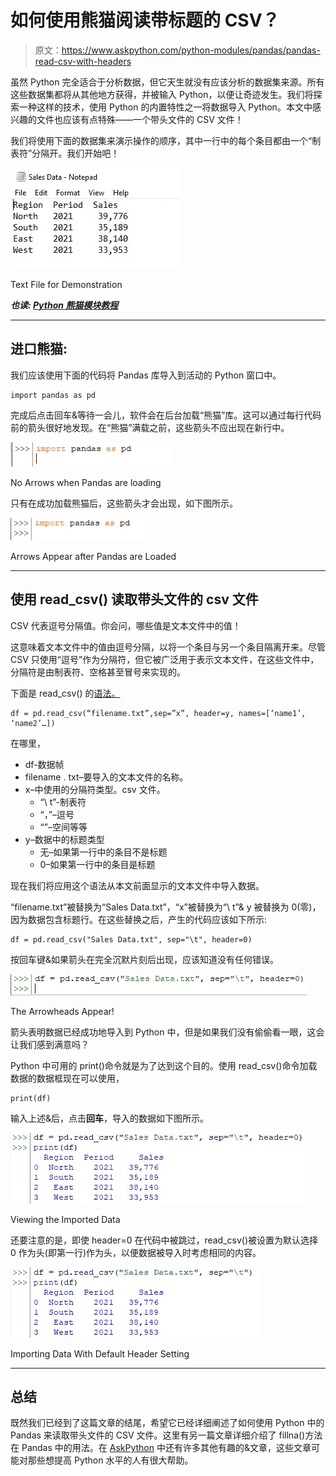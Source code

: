 # 如何使用熊猫阅读带标题的 CSV？

> 原文：<https://www.askpython.com/python-modules/pandas/pandas-read-csv-with-headers>

虽然 Python 完全适合于分析数据，但它天生就没有应该分析的数据集来源。所有这些数据集都将从其他地方获得，并被输入 Python，以便让奇迹发生。我们将探索一种这样的技术，使用 Python 的内置特性之一将数据导入 Python。本文中感兴趣的文件也应该有点特殊——一个带头文件的 CSV 文件！

我们将使用下面的数据集来演示操作的顺序，其中一行中的每个条目都由一个“制表符”分隔开。我们开始吧！

![Sample Dataset](img/833235ddacc2484c25456190a65a98d2.png)

Text File for Demonstration

***也读: [Python 熊猫模块教程](https://www.askpython.com/python-modules/pandas/python-pandas-module-tutorial)***

* * *

## **进口熊猫:**

我们应该使用下面的代码将 Pandas 库导入到活动的 Python 窗口中。

```
import pandas as pd

```

完成后点击回车&等待一会儿，软件会在后台加载“熊猫”库。这可以通过每行代码前的箭头很好地发现。在“熊猫”满载之前，这些箭头不应出现在新行中。

![Pandas Loading](img/786e4f45ece95d55308e7cbcbc653586.png)

No Arrows when Pandas are loading

只有在成功加载熊猫后，这些箭头才会出现，如下图所示。

![Arrows Appear](img/df0f92ff6654a257c460ad74e269db6f.png)

Arrows Appear after Pandas are Loaded

* * *

## **使用 read_csv()** 读取带头文件的 csv 文件

CSV 代表逗号分隔值。你会问，哪些值是文本文件中的值！

这意味着文本文件中的值由逗号分隔，以将一个条目与另一个条目隔离开来。尽管 CSV 只使用“逗号”作为分隔符，但它被广泛用于表示文本文件，在这些文件中，分隔符是由制表符、空格甚至冒号来实现的。

下面是 read_csv() 的[语法。](https://www.askpython.com/python-modules/pandas/read-csv-with-delimiters)

```
df = pd.read_csv(“filename.txt”,sep=”x”, header=y, names=[‘name1’, ‘name2’…])

```

在哪里，

*   df-数据帧
*   filename . txt–要导入的文本文件的名称。
*   x–中使用的分隔符类型。csv 文件。
    *   “\ t”-制表符
    *   “，”–逗号
    *   “”–空间等等
*   y–数据中的标题类型
    *   无–如果第一行中的条目不是标题
    *   0–如果第一行中的条目是标题

现在我们将应用这个语法从本文前面显示的文本文件中导入数据。

“filename.txt”被替换为“Sales Data.txt”，“x”被替换为“\ t”& y 被替换为 0(零)，因为数据包含标题行。在这些替换之后，产生的代码应该如下所示:

```
df = pd.read_csv("Sales Data.txt", sep="\t", header=0)

```

按回车键&如果箭头在完全沉默片刻后出现，应该知道没有任何错误。

![No Error 1](img/0baf5a85ee68b9d0f5d74f622e1c5b46.png)

The Arrowheads Appear!

箭头表明数据已经成功地导入到 Python 中，但是如果我们没有偷偷看一眼，这会让我们感到满意吗？

Python 中可用的 print()命令就是为了达到这个目的。使用 read_csv()命令加载数据的数据框现在可以使用，

```
print(df)

```

输入上述&后，点击**回车**，导入的数据如下图所示。

![Imported Data](img/34c26e5d87ba34caa35009dc7bb240c0.png)

Viewing the Imported Data

还要注意的是，即使 header=0 在代码中被跳过，read_csv()被设置为默认选择 0 作为头(即第一行)作为头，以便数据被导入时考虑相同的内容。

![Importing Data With Default Setting](img/0a3a0cf6a675a98bcb0af6014f9bff20.png)

Importing Data With Default Header Setting

* * *

## **总结**

既然我们已经到了这篇文章的结尾，希望它已经详细阐述了如何使用 Python 中的 Pandas 来读取带头文件的 CSV 文件。这里有另一篇文章详细介绍了 fillna()方法在 Pandas 中的用法。在 [AskPython](https://www.askpython.com/) 中还有许多其他有趣的&文章，这些文章可能对那些想提高 Python 水平的人有很大帮助。